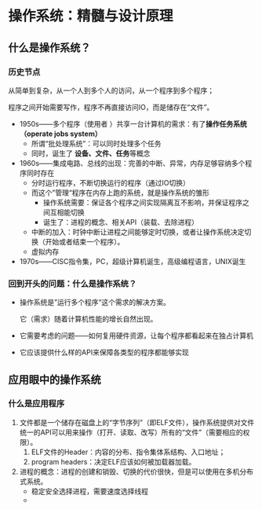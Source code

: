 # 操作系统：精髓与设计原理

## 什么是操作系统？

### 历史节点

从简单到复杂，从一个人到多个人的访问，从一个程序到多个程序；

程序之间开始需要写作，程序不再直接访问IO，而是储存在“文件”。



* 1950s——多个程序（使用者  ）共享一台计算机的需求：有了**操作任务系统（operate jobs system）**
  * 所谓“批处理系统”：可以同时处理多个任务
  * 同时，诞生了 **设备、文件、任务**等概念
* 1960s——集成电路、总线的出现：完善的中断、异常，内存足够容纳多个程序同时存在
  * 分时运行程序，不断切换运行的程序（通过IO切换）
  * 而这个”管理“程序在内存上跑的系统，就是操作系统的雏形
    * 操作系统需要：保证各个程序之间实现隔离互不影响，并保证程序之间互相能切换
    * 诞生了：进程的概念、相关API（装载、去除进程）
  * 中断的加入：时钟中断让进程之间能够定时切换，或者让操作系统决定切换（开始或者结束一个程序）。
  * 虚拟内存
* 1970s——CISC指令集，PC，超级计算机诞生，高级编程语言，UNIX诞生

### 回到开头的问题：什么是操作系统？

* 操作系统是”运行多个程序“这个需求的解决方案。

  它（需求）随着计算机性能的增长自然出现。

* 它需要考虑的问题——如何复用硬件资源，让每个程序都看起来在独占计算机
* 它应该提供什么样的API来保障各类型的程序都能够实现

## 应用眼中的操作系统

### 什么是应用程序

1. 文件都是一个储存在磁盘上的“字节序列”（即ELF文件），操作系统提供对文件统一的API可以用来操作（打开、读取、改写）所有的“文件”（需要相应的权限）。
   1. ELF文件的Header：内容的分布、指令集体系结构、入口地址；
   2. program headers：决定ELF应该如何被加载器加载。
2. 进程的概念：进程的创建和销毁、切换的代价很快，但是可以使用在多机分布式系统。
   * 稳定安全选择进程，需要速度选择线程
   * 